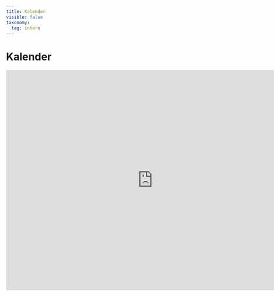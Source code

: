 ```yaml
---
title: Kalender
visible: false
taxonomy:
  tag: intern
---
```


# Kalender

<iframe src="https://calendar.google.com/calendar/embed?mode=AGENDA&amp;height=600&amp;wkst=1&amp;bgcolor=%23FFFFFF&amp;src=mjjppcdh5f6crc07i9a86csa68%40group.calendar.google.com&amp;color=%235229A3&amp;ctz=Europe%2FBerlin" style="border-width:0" width="800" height="600" frameborder="0" scrolling="no"></iframe>


<!--
genauere Infos zu fast alle Veranstaltungen folgen...

Wann? | Was? |  Wo?  | Anmerkungen
------|------|-------|---------------------------
Do, 20.04.17 ab 11 Uhr          | AG-Marktplatz | Forum 3, Charité Campus Virchow Klinikum | 
Sa, 13.5.17                     | Stimmprobenwochenendtag SoSe17 | ? | wie immer ist jede Stimmgruppe den halben Tag dran
So, 14.5.17                     | Stimmprobenwochenendtag SoSe17 | ? | 
Mi, 24.5.17 bis So, 28.5.2017   | Kirchentag |  | 
Do, 25.5.17 abends              | Konzert, ca. 40 bis 45 Minuten | St. Hedwigs Kathedrale |
Sa, 27.5.17                     | Singwalk mit Anders Nyberg (Komponist der Filmmusik von "Wie im Himmel") | Tiergarten | 
Fr, 2.6.17 bis So, 4.6.17       | Chorfahrt SoSe17 | Malchow |  
Do, 15.6.17 bis So, 18.6.17     | Besuch Grazer Chor |  | 
15.6.17         | Begrüßung und gemeinsame Probe | ? | 
16.6.17         | gemeinsame Generalprobe | Heilandskirche (Moabit) | 
17.6.17         | gemeinsames Konzert | Heilandskirche (Moabit) | 
Fr, 14.7.17                     | Generalprobe Semesterabschlusskonzert SoSe17 | ? | 
Sa, 15.7.17                     | 1. Semesterabschlusskonzert SoSe17 | ? 
So, 16.7.17                     | 2. Semesterabschlusskonzert SoSe17 | ? 
Sa, 7.10.17 bzw. So, 8.10.17    | Wettbewerb Berliner Chortreff | ? | 
Sa, 14.10.17                    | Auftritt bei der Immatrikulationsfeier der Charité für das WiSe17/18 | ? | 
Mitte Oktober 2017              | AG Marktplatz | Forum 3, Charité Campus Virchow Klinikum |  
November 2017                   | Stimmprobenwochenende | Udk? | 
Fr, 1.12.17 bis So, 3.12.17     | Chorfahrt WiSe17/18 | Prebelow | 
Februar 2018                    | Abschlusskonzerte WiSe 17/18 | ? |
Mitte April 2018                | AG-Marktplatz | Forum 3, Charité Campus Virchow Klinikum |
Mai 2018                        | Stimmprobenwochenende | UdK? | 
Juni 2018                       | Chorfahrt SoSe18 | ? | 
Mitte Juli 2018                 | Semesterabschlusskonzerte SoSe18 | ? |
22.4.18, 27.05.18 oder 10.06.18 | **Sonntagskonzertreihe** | Berliner Philharmonie |  -->